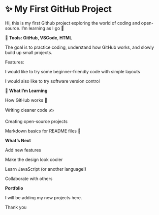 # ✨ **My First GitHub Project**

Hi, this is my first Github project exploring the world of coding and open-source. I’m learning as I go 🚀

🧰 **Tools: GitHub, VSCode, HTML**

The goal is to practice coding, understand how GitHub works, and slowly build up small projects.

Features:

I would like to try some beginner-friendly code with simple layouts

I would also like to try software version control


🌱 **What I’m Learning**

How GitHub works 🧠

Writing cleaner code ✍️

Creating open-source projects

Markdown basics for README files 📄

**What’s Next**

 Add new features

 Make the design look cooler

 Learn JavaScript (or another language!)

 Collaborate with others


**Portfolio**

I will be adding my new projects here.

Thank you

